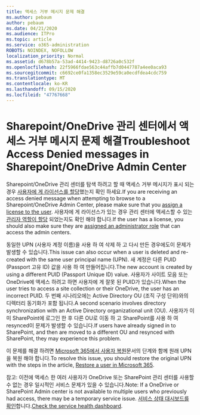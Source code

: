 ```yaml
---
title: 액세스 거부 메시지 문제 해결
ms.author: pebaum
author: pebaum
ms.date: 04/21/2020
ms.audience: ITPro
ms.topic: article
ms.service: o365-administration
ROBOTS: NOINDEX, NOFOLLOW
localization_priority: Normal
ms.assetid: d678b57a-53ad-4414-9423-d8726a0c532f
ms.openlocfilehash: 22f5966fdae563c44affb7d0447787a4ee0aca93
ms.sourcegitcommit: c6692ce0fa1358ec3529e59ca0ecdfdea4cdc759
ms.translationtype: MT
ms.contentlocale: ko-KR
ms.lasthandoff: 09/15/2020
ms.locfileid: "47767668"
---
```

# <a name="troubleshoot-access-denied-messages-in-sharepointonedrive-admin-center"></a><span data-ttu-id="3534b-102">Sharepoint/OneDrive 관리 센터에서 액세스 거부 메시지 문제 해결</span><span class="sxs-lookup"><span data-stu-id="3534b-102">Troubleshoot Access Denied messages in Sharepoint/OneDrive Admin Center</span></span>

<span data-ttu-id="3534b-103">Sharepoint/OneDrive 관리 센터를 탐색 하려고 할 때 액세스 거부 메시지가 표시 되는 경우 [사용자에 게 라이선스를 할당](https://docs.microsoft.com/microsoft-365/admin/add-users/add-users)했는지 확인 하세요.</span><span class="sxs-lookup"><span data-stu-id="3534b-103">If you are receiving an access denied message when attempting to browse to a Sharepoint/OneDrive Admin Center, please make sure that you [assign a license to the user](https://docs.microsoft.com/microsoft-365/admin/add-users/add-users).</span></span> <span data-ttu-id="3534b-104">사용자에 게 라이선스가 있는 경우 관리 센터에 액세스할 수 있는 [관리자 역할이 할당](hhttps://docs.microsoft.com/microsoft-365/admin/add-users/about-admin-roles) 되었는지도 확인 해야 합니다.</span><span class="sxs-lookup"><span data-stu-id="3534b-104">If the user has a license, you should also make sure they are [assigned an administrator role](hhttps://docs.microsoft.com/microsoft-365/admin/add-users/about-admin-roles) that can access the admin centers.</span></span>

<span data-ttu-id="3534b-105">동일한 UPN (사용자 계정 이름)을 사용 하 여 삭제 하 고 다시 만든 경우에도이 문제가 발생할 수 있습니다.</span><span class="sxs-lookup"><span data-stu-id="3534b-105">This issue can also occur when a user is deleted and re-created with the same user principal name (UPN).</span></span> <span data-ttu-id="3534b-106">새 계정은 다른 PUID (Passport 고유 ID) 값을 사용 하 여 만들어집니다.</span><span class="sxs-lookup"><span data-stu-id="3534b-106">The new account is created by using a different PUID (Passport Unique ID) value.</span></span> <span data-ttu-id="3534b-107">사용자가 사이트 모음 또는 OneDrive에 액세스 하려고 하면 사용자에 게 잘못 된 PUID가 있습니다.</span><span class="sxs-lookup"><span data-stu-id="3534b-107">When the user tries to access a site collection or their OneDrive, the user has an incorrect PUID.</span></span> <span data-ttu-id="3534b-108">두 번째 시나리오에는 Active Directory OU (조직 구성 단위)와의 디렉터리 동기화가 포함 됩니다.</span><span class="sxs-lookup"><span data-stu-id="3534b-108">A second scenario involves directory synchronization with an Active Directory organizational unit (OU).</span></span> <span data-ttu-id="3534b-109">사용자가 이미 SharePoint에 로그인 한 후 다른 OU로 이동 하 고 SharePoint를 사용 하 여 resynced이 문제가 발생할 수 있습니다.</span><span class="sxs-lookup"><span data-stu-id="3534b-109">If users have already signed in to SharePoint, and then are moved to a different OU and resynced with SharePoint, they may experience this problem.</span></span>

<span data-ttu-id="3534b-110">이 문제를 해결 하려면 [Microsoft 365에서 사용자 복원](https://docs.microsoft.com/microsoft-365/admin/add-users/restore-user)문서의 단계와 함께 원래 UPN을 복원 해야 합니다.</span><span class="sxs-lookup"><span data-stu-id="3534b-110">To resolve this issue, you should restore the original UPN with the steps in the article, [Restore a user in Microsoft 365](https://docs.microsoft.com/microsoft-365/admin/add-users/restore-user).</span></span>

<span data-ttu-id="3534b-111">참고: 이전에 액세스 한 여러 사용자가 OneDrive 또는 SharePoint 관리 센터를 사용할 수 없는 경우 일시적인 서비스 문제가 있을 수 있습니다.</span><span class="sxs-lookup"><span data-stu-id="3534b-111">Note: If a OneDrive or SharePoint Admin center is not available to multiple users who previously had access, there may be a temporary service issue.</span></span>  <span data-ttu-id="3534b-112">[서비스 상태 대시보드를 확인](https://portal.office.com/adminportal/home#/servicehealth)합니다.</span><span class="sxs-lookup"><span data-stu-id="3534b-112">[Check the service health dashboard](https://portal.office.com/adminportal/home#/servicehealth).</span></span>


